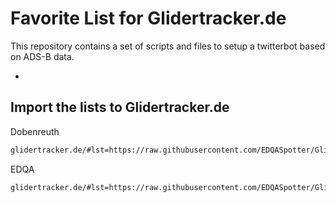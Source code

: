 Favorite List for Glidertracker.de
===

This repository contains a set of scripts and files to setup a twitterbot based on ADS-B data.

* 

Import the lists to Glidertracker.de
---

Dobenreuth

```bash
glidertracker.de/#lst=https://raw.githubusercontent.com/EDQASpotter/GliderTracker-EDQA-Filters/main/Dobenreuth
```
	

EDQA

```bash
glidertracker.de/#lst=https://raw.githubusercontent.com/EDQASpotter/GliderTracker-EDQA-Filters/main/EDQA
```

	
